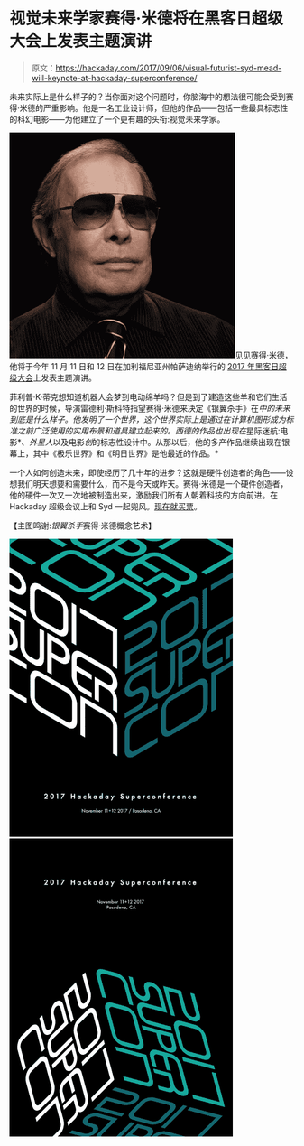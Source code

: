 # 视觉未来学家赛得·米德将在黑客日超级大会上发表主题演讲

> 原文：<https://hackaday.com/2017/09/06/visual-futurist-syd-mead-will-keynote-at-hackaday-superconference/>

未来实际上是什么样子的？当你面对这个问题时，你脑海中的想法很可能会受到赛得·米德的严重影响。他是一名工业设计师，但他的作品——包括一些最具标志性的科幻电影——为他建立了一个更有趣的头衔:视觉未来学家。

![](img/98d7bd7af28ea00e76187efd5fd89118.png)见见赛得·米德，他将于今年 11 月 11 日和 12 日在加利福尼亚州帕萨迪纳举行的 [2017 年黑客日超级大会](https://www.eventbrite.com/e/hackaday-superconference-2017-tickets-35735832838)上发表主题演讲。

菲利普·K·蒂克想知道机器人会梦到电动绵羊吗？但是到了建造这些羊和它们生活的世界的时候，导演雷德利·斯科特指望赛得·米德来决定《银翼杀手》在*中的未来到底是什么样子。他发明了一个世界，这个世界实际上是通过在计算机图形成为标准之前广泛使用的实用布景和道具建立起来的。西德的作品也出现在*星际迷航:电影*、*外星人*以及电影*创*的标志性设计中。从那以后，他的多产作品继续出现在银幕上，其中《极乐世界》和《明日世界》是他最近的作品。*

一个人如何创造未来，即使经历了几十年的进步？这就是硬件创造者的角色——设想我们明天想要和需要什么，而不是今天或昨天。赛得·米德是一个硬件创造者，他的硬件一次又一次地被制造出来，激励我们所有人朝着科技的方向前进。在 Hackaday 超级会议上和 Syd 一起兜风。[现在就买票](https://www.eventbrite.com/e/hackaday-superconference-2017-tickets-35735832838)。

【主图鸣谢:*银翼杀手*赛得·米德概念艺术】

 [![2017SuperconPosterV2-02-01](img/ed4d96b095effde28a9a4e2e0b8c3b7c.png "2017SuperconPosterV2-02-01")](https://hackaday.com/2017/09/06/visual-futurist-syd-mead-will-keynote-at-hackaday-superconference/2017superconposterv2-02-01/)  [![2017SuperconPosterV2-01](img/a351b5b63e9f3f3ef6200db1bf246a1a.png "2017SuperconPosterV2-01")](https://hackaday.com/2017/09/06/visual-futurist-syd-mead-will-keynote-at-hackaday-superconference/2017superconposterv2-01/)